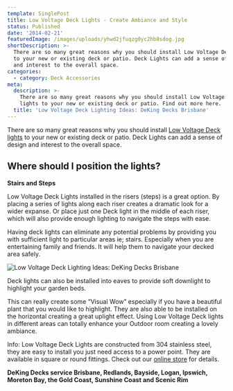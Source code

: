 ```yaml
---
template: SinglePost
title: Low Voltage Deck Lights - Create Ambiance and Style
status: Published
date: '2014-02-21'
featuredImage: /images/uploads/yhwd2jfuqzg0yc2hb8sdog.jpg
shortDescription: >-
  There are so many great reasons why you should install Low Voltage Deck lights
  to your new or existing deck or patio. Deck Lights can add a sense of design
  and interest to the overall space.
categories:
  - category: Deck Accessories
meta:
  description: >-
    There are so many great reasons why you should install Low Voltage Deck
    lights to your new or existing deck or patio. Find out more here.
  title: 'Low Voltage Deck Lighting Ideas: DeKing Decks Brisbane'
---
```

There are so many great reasons why you should install [Low Voltage Deck lights](https://www.dekingdecks.com.au/product-category/patio-deck-lighting/) to your new or existing deck or patio. Deck Lights can add a sense of design and interest to the overall space.

## Where should I position the lights?

**Stairs and Steps**

Low Voltage Deck Lights installed in the risers (steps) is a great option. By placing a series of lights along each riser creates a dramatic look for a wider expanse. Or place just one Deck light in the middle of each riser, which will also provide enough lighting to navigate the steps with ease.

Having deck lights can eliminate any potential problems by providing you with sufficient light to particular areas ie; stairs. Especially when you are entertaining family and friends. It will help them to navigate your decked area safely.

![Low Voltage Deck Lighting Ideas: DeKing Decks Brisbane](/images/uploads/inground-pool-decking-options-ideas-in-australia.jpg)

Deck lights can also be installed into eaves to provide soft downlight to highlight your garden beds.

This can really create some “Visual Wow” especially if you have a beautiful plant that you would like to highlight. They are also able to be installed on the horizontal creating a great uplight effect. Using Low Voltage Deck lights in different areas can totally enhance your Outdoor room creating a lovely ambiance.

Info: Low Voltage Deck Lights are constructed from 304 stainless steel, they are easy to install you just need access to a power point. They are available in square or round fittings. Check out our [online store](https://www.dekingdecks.com.au/product-category/patio-deck-lighting/) for details.

**DeKing Decks service Brisbane, Redlands, Bayside, Logan, Ipswich, Moreton Bay, the Gold Coast, Sunshine Coast and Scenic Rim**
